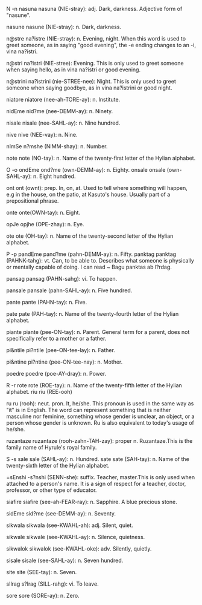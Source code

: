 N -n
nasuna nasuna (NIE-stray): adj. Dark, darkness.  Adjective form of  "nasune".

nasune nasune (NIE-stray): n. Dark, darkness.

n@stre na?istre (NIE-stray): n. Evening, night. When this word is used to greet someone, as in saying "good evening", the -e ending changes to an -i, vina na?istri.

n@stri na?istri (NIE-stree): Evening. This is only used to greet someone when saying hello, as in vina na?istri or good evening.

n@strini na?istrini (nie-STREE-nee): Night. This is only used to greet someone when saying goodbye, as in vina na?istrini or good night.

niatore niatore (nee-ah-TORE-ay): n. Institute.

nidEme nid?me (nee-DEMM-ay): n. Ninety.

nisale nisale (nee-SAHL-ay): n. Nine hundred.

nive nive (NEE-vay): n. Nine.

nImSe n?mshe (NIMM-shay): n. Number.

note note (NO-tay): n. Name of the twenty-first letter of the Hylian alphabet.


O -o
ondEme ond?me (own-DEMM-ay): n. Eighty.
onsale onsale (own-SAHL-ay): n. Eight hundred.

ont ont (ownt): prep. In, on, at. Used to tell where something will happen, e.g in the house, on the patio, at Kasuto's house. Usually part of a prepositional phrase.

onte onte(OWN-tay): n. Eight.

opJe opjhe (OPE-zhay): n. Eye.

ote ote (OH-tay): n. Name of the twenty-second letter of the Hylian alphabet.


P -p
pandEme pand?me (pahn-DEMM-ay): n. Fifty.
panktag panktag (PAHNK-tahg): vt. Can, to be able to. Describes what someone is physically or mentally capable of doing. I can read ~ Bagu panktas ab l?rdag.

pansag pansag (PAHN-sahg): vi. To happen.

pansale pansale (pahn-SAHL-ay): n. Five hundred.

pante pante (PAHN-tay): n. Five.

pate pate (PAH-tay): n. Name of the twenty-fourth letter of the Hylian alphabet.

piante piante (pee-ON-tay): n. Parent. General term for a parent, does not specifically refer to a mother or a father.

pi&ntile pi?ntile (pee-ON-tee-lay): n. Father.

pi&ntine pi?ntine (pee-ON-tee-nay): n. Mother.

poedre poedre (poe-AY-dray): n. Power. 

R -r
rote rote (ROE-tay): n. Name of the twenty-fifth letter of the Hylian alphabet.
riu riu (REE-ooh)

ru ru (rooh):  neut. pron. It, he/she. This pronoun is used in the same way as "it" is in English. The word can represent something that is neither masculine nor feminine, something whose gender is unclear, an object, or a person whose gender is unknown. Ru is also equivalent to today's usage of he/she.

ruzantaze ruzantaze (rooh-zahn-TAH-zay):  proper n. Ruzantaze.This is the family name of Hyrule's royal family.


S -s
sale sale (SAHL-ay): n. Hundred.
sate sate (SAH-tay): n. Name of the twenty-sixth letter of the Hylian alphabet.

=sEnshi -s?nshi (SENN-she):  suffix. Teacher, master.This is only used when attached to a person's name. It is a sign of respect for a teacher, doctor, professor, or other type of educator.

siafire siafire (see-ah-FEAR-ray): n. Sapphire. A blue precious stone.

sidEme sid?me (see-DEMM-ay): n. Seventy.

sikwala sikwala (see-KWAHL-ah): adj. Silent, quiet.

sikwale sikwale (see-KWAHL-ay): n. Silence, quietness.

sikwalok sikwalok (see-KWAHL-oke): adv. Silently, quietly.

sisale sisale (see-SAHL-ay): n. Seven hundred.

site site (SEE-tay): n. Seven.

sIlrag s?lrag (SILL-rahg): vi. To leave.

sore sore (SORE-ay): n. Zero.
